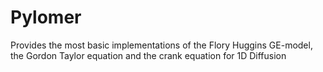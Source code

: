# Pylomer
Provides the most basic implementations of the Flory Huggins GE-model, the Gordon Taylor equation and the crank equation for 1D Diffusion
